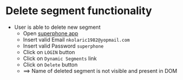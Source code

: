 # Delete segment functionality

* User is able to delete new segment
    * Open [superphone app](https://app.superphone-stage.com/segments)
    * Insert valid Email `nkolaric1982@yopmail.com`
    * Insert valid Password `superphone`
    * Click on `LOGIN` button
    * Click on `Dynamic Segments` link
    * Click on `Delete` button 
    * ==> Name of deleted segment is not visible and present in DOM